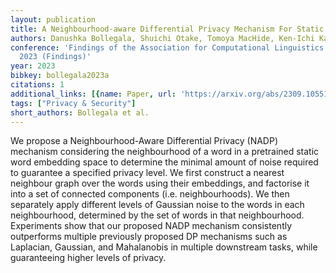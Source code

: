 ```yaml
---
layout: publication
title: A Neighbourhood-aware Differential Privacy Mechanism For Static Word Embeddings
authors: Danushka Bollegala, Shuichi Otake, Tomoya MacHide, Ken-Ichi Kawarabayashi
conference: 'Findings of the Association for Computational Linguistics: IJCNLP-AACL
  2023 (Findings)'
year: 2023
bibkey: bollegala2023a
citations: 1
additional_links: [{name: Paper, url: 'https://arxiv.org/abs/2309.10551'}]
tags: ["Privacy & Security"]
short_authors: Bollegala et al.
---
```

We propose a Neighbourhood-Aware Differential Privacy (NADP) mechanism
considering the neighbourhood of a word in a pretrained static word embedding
space to determine the minimal amount of noise required to guarantee a
specified privacy level. We first construct a nearest neighbour graph over the
words using their embeddings, and factorise it into a set of connected
components (i.e. neighbourhoods). We then separately apply different levels of
Gaussian noise to the words in each neighbourhood, determined by the set of
words in that neighbourhood. Experiments show that our proposed NADP mechanism
consistently outperforms multiple previously proposed DP mechanisms such as
Laplacian, Gaussian, and Mahalanobis in multiple downstream tasks, while
guaranteeing higher levels of privacy.